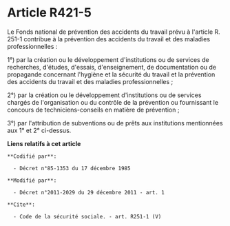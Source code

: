 # Article R421-5

Le Fonds national de prévention des accidents du travail prévu à l'article R. 251-1 contribue à la prévention des accidents
du travail et des maladies professionnelles : 

1°) par la création ou le développement d'institutions ou de services de recherches, d'études, d'essais, d'enseignement, de
documentation ou de propagande concernant l'hygiène et la sécurité du travail et la prévention des accidents du travail et
des maladies professionnelles ; 

2°) par la création ou le développement d'institutions ou de services chargés de l'organisation ou du contrôle de la
prévention ou fournissant le concours de techniciens-conseils en matière de prévention ; 

3°) par l'attribution de subventions ou de prêts aux institutions mentionnées aux 1° et 2° ci-dessus.

**Liens relatifs à cet article**

	**Codifié par**:

	  - Décret n°85-1353 du 17 décembre 1985

	**Modifié par**:

	  - Décret n°2011-2029 du 29 décembre 2011 - art. 1

	**Cite**:

	  - Code de la sécurité sociale. - art. R251-1 (V)
